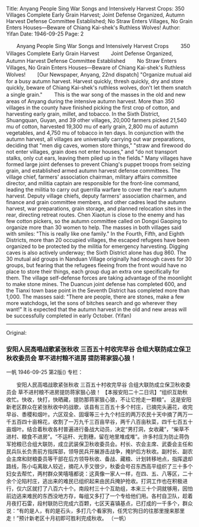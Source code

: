 Title: Anyang People Sing War Songs and Intensively Harvest Crops: 350 Villages Complete Early Grain Harvest; Joint Defense Organized, Autumn Harvest Defense Committee Established; No Straw Enters Villages, No Grain Enters Houses—Beware of Chiang Kai-shek's Ruthless Wolves!
Author: Yifan
Date: 1946-09-25
Page: 2

　　Anyang People Sing War Songs and Intensively Harvest Crops
　　350 Villages Complete Early Grain Harvest
　　Joint Defense Organized, Autumn Harvest Defense Committee Established
　　No Straw Enters Villages, No Grain Enters Houses—Beware of Chiang Kai-shek's Ruthless Wolves!
　　[Our Newspaper, Anyang, 22nd dispatch] "Organize mutual aid for a busy autumn harvest. Harvest quickly, thresh quickly, dry and store quickly, beware of Chiang Kai-shek's ruthless wolves, don't let them snatch a single grain."
　　This is the war song of the masses in the old and new areas of Anyang during the intensive autumn harvest. More than 350 villages in the county have finished picking the first crop of cotton, and harvesting early grain, millet, and tobacco. In the Sixth District, Shuangquan, Guyan, and 39 other villages, 20,000 farmers picked 21,540 mu of cotton, harvested 19,300 mu of early grain, 2,800 mu of autumn vegetables, and 4,750 mu of tobacco in ten days. In conjunction with the autumn harvest, all villages are universally carrying out war preparations, deciding that "men dig caves, women store things," "straw and firewood do not enter villages, grain does not enter houses," and "do not transport stalks, only cut ears, leaving them piled up in the fields." Many villages have formed large joint defenses to prevent Chiang's puppet troops from seizing grain, and established armed autumn harvest defense committees. The village chief, farmers' association chairman, military affairs committee director, and militia captain are responsible for the front-line command, leading the militia to carry out guerrilla warfare to cover the rear's autumn harvest. Deputy village chiefs, deputy farmers' association chairmen, and finance and grain committee members, and other cadres lead the autumn harvest, war preparations, grain storage, and planned relocation sites in the rear, directing retreat routes. Chen Xiaotun is close to the enemy and has few cotton pickers, so the autumn committee called on Dongxi Gaoping to organize more than 30 women to help. The masses in both villages said with smiles: "This is really like one family." In the Fourth, Fifth, and Eighth Districts, more than 20 occupied villages, the escaped refugees have been organized to be protected by the militia for emergency harvesting. Digging caves is also actively underway; the Sixth District alone has dug 860. The 30 mutual aid groups in Nanduan Village originally had enough caves for 30 groups, but fearing that the refugees fleeing from the front would have no place to store their things, each group dug an extra one specifically for them. The village self-defense forces are taking advantage of the moonlight to make stone mines. The Duancun joint defense has completed 600, and the Tianxi town base point in the Seventh District has completed more than 1,000. The masses said: "There are people, there are stones, make a few more watchdogs, let the sons of bitches search and go wherever they want!" It is expected that the autumn harvest in the old and new areas will be successfully completed in early October.
                                                        (Yifan)



<hr /> 

Original: 


### 安阳人民高唱战歌紧张秋收  三百五十村收完早谷  合组大联防成立保卫秋收委员会  草不进村粮不进房  提防蒋家狠心狼！
一帆
1946-09-25
第2版()
专栏：

　　安阳人民高唱战歌紧张秋收
    三百五十村收完早谷 
    合组大联防成立保卫秋收委员会
    草不进村粮不进房提防蒋家狠心狼！
    【本报安阳二十二日讯】“组织互助秋收忙。快收，快打，快晒藏，提防那蒋家狠心狼，不让它抢走一颗粮”。
    这是安阳新老区群众在紧张秋收中的战歌，该县有三百五十多个村庄，已摘完头遍花，收完早谷、黍稷和烟叶。六区双全、固堰等三十九个村庄的两万农民十天中摘了两万一千五百四十亩棉花，收割了一万九千三百亩早谷，两千八百亩秋菜，四千七百五十亩烟叶。结合着秋收各村普遍进行备战大动员，决定“男打洞，女收藏”，“柴草不进村、粮食不进房”。“不运秆、光割穗，留在地里堆成堆”。许多村庄为防止蒋伪军抢粮已合组大联防，成立武装保卫秋收委员会。村长、农会主席、武委会主任和民兵队长负责前方指挥部，领导民兵开展游击战争，掩护后方秋收。副村长、副农会主席和财粮委员等干部在后方领导秋收、备战、藏粮、计划转移地点，指挥退却路线，陈小屯离敌人较近，摘花人手又很少，秋委会号召东西高平组织了三十多个妇女去帮忙，两村群众笑嘻嘻都说：这真像一家人一样，在四、五、八等区，二十余个沦陷村庄，逃出来的难民已组织起来由民兵掩护抢收。打洞工作也在积极进行，仅六区就打了八百六十个。南段村三十个互助组，本来三十个洞就够用，因怕前边逃来难民的东西没地方存，每组又多打了一个专给他们用。各村自卫队，趁着月夜打石雷，段村联防已完成六百颗，七区天喜镇基点，已打成的一千多个，群众说：“有的是人，有的是石头，多打几个看家狗，任凭它狗日的往那里搜来那里走！”预计新老区十月初即可胜利完成秋收。
                                                        （一帆）
